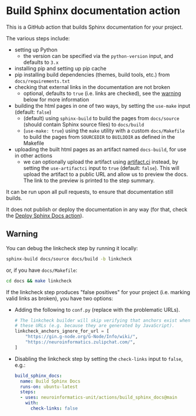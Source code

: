 # Build Sphinx documentation action
This is a GitHub action that builds Sphinx documentation for your project.

The various steps include:

* setting up Python
  * the version can be specified via the `python-version` input, and defaults to `3.x`
* installing pip and setting up pip cache
* pip installing build dependencies (themes, build tools, etc.) from `docs/requirements.txt`
* checking that external links in the documentation are not broken 
  * optional, defaults to `true` (i.e. links are checked), see the [warning](#warning) below for more information
* building the html pages in one of two ways, by setting the `use-make` input (default: `false`)
  * (default) using `sphinx-build` to build the pages from `docs/source` (should contain Sphinx source files) to `docs/build`
  * (`use-make: true`) using the `make` utility with a custom `docs/Makefile` to build the pages from `SOURCEDIR` to `BUILDDIR` as defined in the Makefile
* uploading the built html pages as an artifact named `docs-build`, for use in other actions
  * we can optionally upload the artifact using [artifact.ci](https://github.com/mmkal/artifact.ci) instead, by setting the `use-artifactci` input to `true` (default: `false`). This will upload the artifact to a public URL and allow us to preview the docs. The link to the preview is printed to the step summary.

It can be run upon all pull requests, to ensure that documentation still builds.

It does not publish or deploy the documentation in any way (for that, check the [Deploy Sphinx Docs action](../deploy_sphinx_docs/README.md)).

## Warning

You can debug the linkcheck step by running it locally:
```bash
sphinx-build docs/source docs/build -b linkcheck
```
or, if you have `docs/Makefile`:
```bash
cd docs && make linkcheck
```
If the linkcheck step produces "false positives" for your project (i.e. marking valid links as broken), you have two options:

- Adding the following to `conf.py` (replace with the problematic URLs).
  ```python
  # The linkcheck builder will skip verifying that anchors exist when checking 
  # these URLs (e.g. because they are generated by JavaScript).
  linkcheck_anchors_ignore_for_url = [
      "https://gin.g-node.org/G-Node/Info/wiki/",
      "https://neuroinformatics.zulipchat.com/",
  ]
  ```
- Disabling the linkcheck step by setting the `check-links` input to `false`, e.g.:
  ```yaml
  build_sphinx_docs:
    name: Build Sphinx Docs
    runs-on: ubuntu-latest
    steps:
    - uses: neuroinformatics-unit/actions/build_sphinx_docs@main
      with:
        check-links: false
  ```
